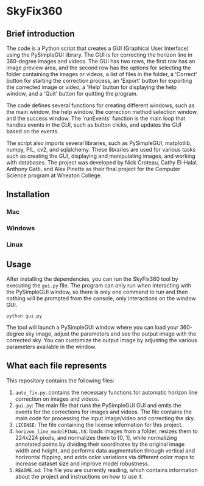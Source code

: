 # SkyFix360

## Brief introduction

The code is a Python script that creates a GUI (Graphical User Interface) using the PySimpleGUI library. The GUI is for correcting the horizon line in 360-degree images and videos. The GUI has two rows, the first row has an image preview area, and the second row has the options for selecting the folder containing the images or videos, a list of files in the folder, a 'Correct' button for starting the correction process, an 'Export' button for exporting the corrected image or video, a 'Help' button for displaying the help window, and a 'Quit' button for quitting the program.

The code defines several functions for creating different windows, such as the main window, the help window, the correction method selection window, and the success window. The 'runEvents' function is the main loop that handles events in the GUI, such as button clicks, and updates the GUI based on the events.

The script also imports several libraries, such as PySimpleGUI, matplotlib, numpy, PIL, cv2, and sqlalchemy. These libraries are used for various tasks such as creating the GUI, displaying and manipulating images, and working with databases. The project was developed by Nick Croteau, Cathy El-Halal, Anthony Gatti, and Alex Pinette as their final project for the Computer Science program at Wheaton College.


## Installation

### Mac


### Windows


### Linux



## Usage

After installing the dependencies, you can run the SkyFix360 tool by executing the `gui.py` file. The program can only run when interacting with the PySimpleGUI window, so there is only one command to run and then nothing will be prompted from the console, only interactions on the window GUI.

`python gui.py`

The tool will launch a PySimpleGUI window where you can load your 360-degree sky image, adjust the parameters and see the output image with the corrected sky. You can customize the output image by adjusting the various parameters available in the window.


## What each file represents

This repository contains the following files:

1. `auto_fix.py`: contains the necessary functions for automatic horizon line correction on images and videos. <br/>
2. `gui.py`: The main file that runs the PySimpleGUI GUI and emits the events for the corrections for images and videos. The file contains the main code for processing the input image/video and correcting the sky. <br />
3. `LICENSE`: The file containing the license information for this project.<br />
4. `horizon_line_modelFINAL.h5`:  loads images from a folder, resizes them to 224x224 pixels, and normalizes them to [0, 1], while normalizing annotated points by dividing their coordinates by the original image width and height, and performs data augmentation through vertical and horizontal flipping, and adds color variations via different color maps to increase dataset size and improve model robustness. <br />
5. `README.md`: The file you are currently reading, which contains information about the project and instructions on how to use it. <br />